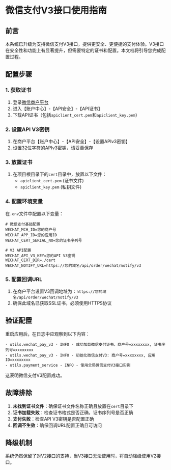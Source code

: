 # 微信支付V3接口使用指南

## 前言

本系统已升级为支持微信支付V3接口，提供更安全、更便捷的支付体验。V3接口在安全性和功能上有显著提升，但需要特定的证书和配置。本文档将引导您完成配置过程。

## 配置步骤

### 1. 获取证书

1. 登录[微信商户平台](https://pay.weixin.qq.com/)
2. 进入【账户中心】-【API安全】-【API证书】
3. 下载API证书（包括`apiclient_cert.pem`和`apiclient_key.pem`）

### 2. 设置API V3密钥

1. 在商户平台【账户中心】-【API安全】-【设置APIv3密钥】
2. 设置32位字符的APIv3密钥，请妥善保存

### 3. 放置证书

1. 在项目根目录下的`cert`目录中，放置以下文件：
   - `apiclient_cert.pem` (证书文件)
   - `apiclient_key.pem` (私钥文件)

### 4. 配置环境变量

在`.env`文件中配置以下变量：

```
# 微信支付基础配置
WECHAT_MCH_ID=您的商户号
WECHAT_APP_ID=您的应用ID
WECHAT_CERT_SERIAL_NO=您的证书序列号

# V3 API配置
WECHAT_API_V3_KEY=您的API V3密钥
WECHAT_CERT_DIR=./cert
WECHAT_NOTIFY_URL=https://您的域名/api/order/wechat/notify/v3
```

### 5. 配置回调URL

1. 在商户平台设置V3回调地址为：`https://您的域名/api/order/wechat/notify/v3`
2. 确保此域名已获取SSL证书，必须使用HTTPS协议

## 验证配置

重启应用后，在日志中应观察到以下内容：

```
- utils.wechat_pay_v3 - INFO - 成功加载微信支付证书，商户号=xxxxxxxx, 证书序列号=xxxxxxxx
- utils.wechat_pay_v3 - INFO - 初始化微信支付V3: 商户号=xxxxxxxx, 应用ID=xxxxxxxx
- utils.payment_service - INFO - 使用全局微信支付V3接口实例
```

这表明微信支付V3配置成功。

## 故障排除

1. **未找到证书文件**：确保证书文件名称正确且放置在`cert`目录下
2. **证书加载失败**：检查证书格式是否正确，证书序列号是否正确
3. **支付失败**：检查API V3密钥是否配置正确
4. **回调不生效**：确保回调URL配置正确且可访问

## 降级机制

系统仍然保留了对V2接口的支持，当V3接口无法使用时，将自动降级使用V2接口。 
